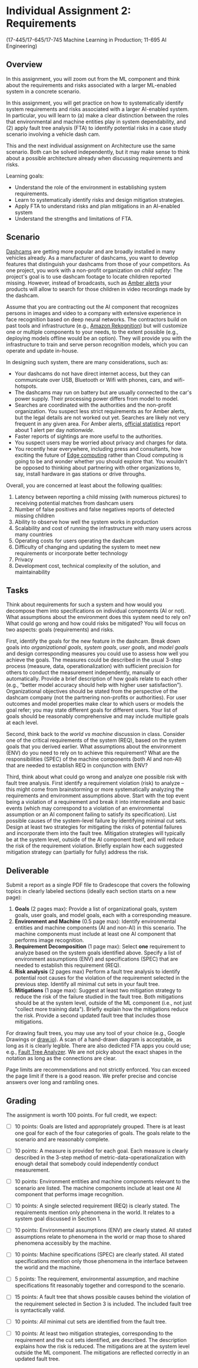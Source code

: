 # Individual Assignment 2: Requirements

(17-445/17-645/17-745 Machine Learning in Production; 11-695 AI Engineering)

## Overview

In this assignment, you will zoom out from the ML component and think about the requirements and risks associated with a larger ML-enabled system in a concrete scenario. 

In this assignment, you will get practice on how to systematically identify system requirements and risks associated with a larger AI-enabled system. In particular, you will learn to (a) make a clear distinction between the roles that environmental and machine entities play in system dependability, and (2) apply fault tree analysis (FTA) to identify potential risks in a case study scenario involving a vehicle dash cam. 

This and the next individual assignment on Architecture use the same scenario. Both can be solved independently, but it may make sense to think about a possible architecture already when discussing requirements and risks.

Learning goals:
* Understand the role of the environment in establishing system requirements.
* Learn to systematically identify risks and design mitigation strategies.
* Apply FTA to understand risks and plan mitigations in an AI-enabled system
* Understand the strengths and limitations of FTA.

## Scenario

[Dashcams](https://en.wikipedia.org/wiki/Dashcam) are getting more popular and are broadly installed in many vehicles already. As a manufacturer of dashcams, you want to develop features that distinguish your dashcams from those of your competitors. As one project, you work with a non-profit organization on *child safety*: The project's goal is to use dashcam footage to locate children reported missing. However, instead of broadcasts, such as [Amber alerts](https://en.wikipedia.org/wiki/Amber_alert) your products will allow to search for those children in video recordings made by the dashcam.

Assume that you are contracting out the AI component that recognizes persons in images and video to a company with extensive experience in face recognition based on deep neural networks. The contractors build on past tools and infrastructure (e.g., [Amazon Rekognition](https://aws.amazon.com/rekognition/)) but will customize one or multiple components to your needs, to the extent possible (e.g., deploying models offline would be an option). They will provide you with the infrastructure to train and serve person recognition models, which you can operate and update in-house.

In designing such system, there are many considerations, such as:
* Your dashcams do not have direct internet access, but they can communicate over USB, Bluetooth or Wifi with phones, cars, and wifi-hotspots.
* The dashcams may run on battery but are usually connected to the car's power supply. Their processing power differs from model to model.
* Searches are coordinated with the authorities and the non-profit organization. You suspect less strict requirements as for Amber alerts, but the legal details are not worked out yet. Searches are likely not very frequent in any given area. For Amber alerts, [official statistics](https://amberalert.gov/statistics.htm) report about 1 alert per day *nationwide*.
* Faster reports of sightings are more useful to the authorities.
* You suspect users may be worried about privacy and charges for data.
* You recently hear everywhere, including press and consultants, how exciting the future of [Edge computing](https://en.wikipedia.org/wiki/Edge_computing) rather than Cloud computing is going to be and wonder whether you should explore that. You wouldn't be opposed to thinking about partnering with other organizations to, say, install hardware in gas stations or drive throughs.

Overall, you are concerned at least about the following qualities:

1. Latency between reporting a child missing (with numerous pictures) to receiving potential matches from dashcam users
2. Number of false positives and false negatives reports of detected missing children
3. Ability to observe how well the system works in production
4. Scalability and cost of running the infrastructure with many users across many countries
5. Operating costs for users operating the dashcam
6. Difficulty of changing and updating the system to meet new requirements or incorporate better technology
7. Privacy
8. Development cost, technical complexity of the solution, and maintainability

## Tasks

Think about requirements for such a system and how would you decompose them into specifications on individual components (AI or not). What assumptions about the environment does this system need to rely on? What could go wrong and how could risks be mitigated? You will focus on two aspects: goals (requirements) and risks.

First, identify the goals for the new feature in the dashcam. Break down goals into *organizational goals*, *system goals*, *user goals*, and *model goals* and design corresponding measures you could use to assess how well you achieve the goals. The measures could be described in the usual 3-step process (measure, data, operationalization) with sufficient precision for others to conduct the measurement independently, manually or automatically. Provide a brief description of how goals relate to each other (e.g., “better model accuracy should help with higher user satisfaction”). Organizational objectives should be stated from the perspective of the dashcam company (not the partnering non-profits or authorities).  For user outcomes and model properties make clear to which users or models the goal refer; you may state different goals for different users. Your list of goals should be reasonably comprehensive and may include multiple goals at each level.

Second, think back to the *world vs machine* discussion in class. Consider one of the critical requirements of the system (REQ), based on the system goals that you derived earlier. What assumptions about the environment (ENV) do you need to rely on to achieve this requirement? What are the responsibilities (SPEC) of the machine components (both AI and non-AI) that are needed to establish REQ in conjunction with ENV?

Third, think about what could go wrong and analyze one possible risk with fault tree analysis. First identify a requirement violation (risk) to analyze – this might come from brainstorming or more systematically analyzing the requirements and environment assumptions above. Start with the top event being a violation of a requirement and break it into intermediate and basic events (which may correspond to a violation of an environmental assumption or an AI component failing to satisfy its specification). List possible causes of the system-level failure by identifying minimal cut sets. Design at least two strategies for mitigating the risks of potential failures and incorporate them into the fault tree. Mitigation strategies will typically be at the system level, outside of the AI component itself, and will reduce the risk of the requirement violation. Briefly explain how each suggested mitigation strategy can (partially for fully) address the risk.



## Deliverable

Submit a report as a single PDF file to Gradescope that covers the following topics in clearly labeled sections (ideally each section starts on a new page):

1. **Goals** (2 pages max): Provide a list of organizational goals, system goals, user goals, and model goals, each with a corresponding measure.
2. **Environment and Machine** (0.5 page max): Identify environmental entities and machine components (AI and non-AI) in this scenario. The machine components must include at least one AI component that performs image recognition.
3. **Requirement Decomposition** (1 page max): Select **one** requirement to analyze based on the system goals identified above. Specify a list of environment assumptions (ENV) and specifications (SPEC) that are needed to establish this requirement (REQ).
4. **Risk analysis** (2 pages max) Perform a fault tree analysis to identify potential root causes for the violation of the requirement selected in the previous step. Identify all minimal cut sets in your fault tree. 
5. **Mitigations** (1 page max): Suggest at least two mitigation strategy to reduce the risk of the failure studied in the fault tree. Both mitigations should be at the system level, outside of the ML component (i.e., not just "collect more training data"). Briefly explain how the mitigations reduce the risk. Provide a second updated fault tree that includes those mitigations.

For drawing fault trees, you may use any tool of your choice (e.g., Google Drawings or [draw.io](https://app.diagrams.net/)). A scan of a hand-drawn diagram is acceptable, as long as it is clearly legible. There are also dedicted FTA apps you could use; e.g., [Fault Tree Analyzer](https://www.fault-tree-analysis-software.com). We are not picky about the exact shapes in the notation as long as the connections are clear.

Page limits are recommendations and not strictly enforced. You can exceed the page limit if there is a good reason. We prefer precise and concise answers over long and rambling ones.

## Grading

The assignment is worth 100 points. For full credit, we expect:

* [ ] 10 points: Goals are listed and appropriately grouped. There is at least one goal for each of the four categories of goals. The goals relate to the scenario and are reasonably complete.
* [ ] 10 points: A measure is provided for each goal. Each measure is clearly described in the 3-step method of metric-data-operationalization with enough detail that somebody could independently conduct measurement.
* [ ] 10 points: Environment entities and machine components relevant to the scenario are listed. The machine components include at least one AI component that performs image recognition.
* [ ] 10 points: A single selected requirement (REQ) is clearly stated. The requirements mention only phenomena in the world. It relates to a system goal discussed in Section 1.
* [ ] 10 points: Environmental assumptions (ENV) are clearly stated. All stated assumptions relate to phenomena in the world or map those to shared phenomena accessibly by the machine.
* [ ] 10 points: Machine specifications (SPEC) are clearly stated. All stated specifications mention only those phenomena in the interface between the world and the machine.
* [ ] 5 points: The requirement, environmental assumption, and machine specifications fit reasonably together and correspond to the scenario.
* [ ] 15 points: A fault tree that shows possible causes behind the violation of the requirement selected in Section 3 is included. The included fault tree is syntactically valid.
* [ ] 10 points: *All* minimal cut sets are identified from the fault tree.
* [ ] 10 points: At least two mitigation strategies, corresponding to the requirement and the cut sets identified, are described. The description explains how the risk is reduced. The mitigations are at the system level outside the ML component. The mitigations are reflected correctly in an updated fault tree.

